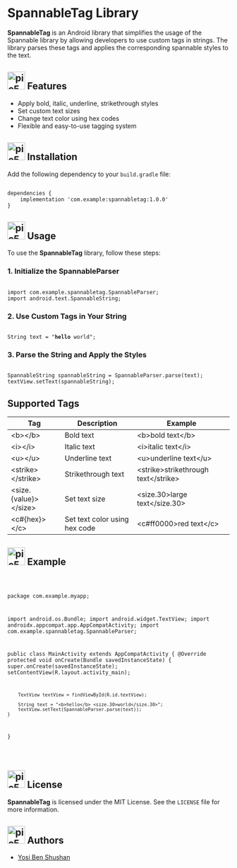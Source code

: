 <h1>SpannableTag Library</h1>





<p>
    <strong>SpannableTag</strong> is an Android library that simplifies the usage of the Spannable library by allowing developers to use custom tags in strings. The library parses these tags and applies the corresponding spannable styles to the text.
</p>

<h2><img src="https://github.com/YosiBs/Pokemon-Escape-Mobile-Game/assets/105666011/008a508e-5484-46ba-be36-ac359d603f01" alt=pic5 width="40" height="40"> Features</h2>
<ul>
    <li>Apply bold, italic, underline, strikethrough styles</li>
    <li>Set custom text sizes</li>
    <li>Change text color using hex codes</li>
    <li>Flexible and easy-to-use tagging system</li>
</ul>

<h2><img src="https://github.com/user-attachments/assets/4980fb42-e8b7-447c-86e9-007d8fb72644" alt=pic5 width="40" height="40"> Installation</h2>
<p>Add the following dependency to your <code>build.gradle</code> file:</p>
<pre><code>
dependencies {
    implementation 'com.example:spannabletag:1.0.0'
}
</code></pre>

<h2><img src="https://github.com/YosiBs/Gotcha-App/assets/105666011/0c7e3507-e910-4ac4-b5e3-8c5d484fa682" alt=pic5 width="40" height="40"> Usage</h2>
<p>To use the <strong>SpannableTag</strong> library, follow these steps:</p>

<h3>1. Initialize the SpannableParser</h3>
<pre><code>
import com.example.spannabletag.SpannableParser;
import android.text.SpannableString;
</code></pre>

<h3>2. Use Custom Tags in Your String</h3>
<pre><code>
String text = "<b>hello</b> <size.30>world</size.30>";
</code></pre>

<h3>3. Parse the String and Apply the Styles</h3>
<pre><code>
SpannableString spannableString = SpannableParser.parse(text);
textView.setText(spannableString);
</code></pre>

<h2>Supported Tags</h2>
<table>
    <thead>
        <tr>
            <th>Tag</th>
            <th>Description</th>
            <th>Example</th>
        </tr>
    </thead>
    <tbody>
        <tr>
            <td>&lt;b&gt;&lt;/b&gt;</td>
            <td>Bold text</td>
            <td>&lt;b&gt;bold text&lt;/b&gt;</td>
        </tr>
        <tr>
            <td>&lt;i&gt;&lt;/i&gt;</td>
            <td>Italic text</td>
            <td>&lt;i&gt;italic text&lt;/i&gt;</td>
        </tr>
        <tr>
            <td>&lt;u&gt;&lt;/u&gt;</td>
            <td>Underline text</td>
            <td>&lt;u&gt;underline text&lt;/u&gt;</td>
        </tr>
        <tr>
            <td>&lt;strike&gt;&lt;/strike&gt;</td>
            <td>Strikethrough text</td>
            <td>&lt;strike&gt;strikethrough text&lt;/strike&gt;</td>
        </tr>
        <tr>
            <td>&lt;size.{value}&gt;&lt;/size&gt;</td>
            <td>Set text size</td>
            <td>&lt;size.30&gt;large text&lt;/size.30&gt;</td>
        </tr>
        <tr>
            <td>&lt;c#{hex}&gt;&lt;/c&gt;</td>
            <td>Set text color using hex code</td>
            <td>&lt;c#ff0000&gt;red text&lt;/c&gt;</td>
        </tr>
    </tbody>
</table>

<h2><img src="https://github.com/user-attachments/assets/7908e7a2-ff92-4cb0-9101-96fc8a4efd30" alt=pic5 width="40" height="40"> Example</h2>
<pre><code>

package com.example.myapp;

import android.os.Bundle;
import android.widget.TextView;
import androidx.appcompat.app.AppCompatActivity;
import com.example.spannabletag.SpannableParser;

public class MainActivity extends AppCompatActivity {
    @Override
    protected void onCreate(Bundle savedInstanceState) {
        super.onCreate(savedInstanceState);
        setContentView(R.layout.activity_main);

        TextView textView = findViewById(R.id.textView);

        String text = "<b>hello</b> <size.30>world</size.30>";
        textView.setText(SpannableParser.parse(text));
    }
}

</code></pre>



<h2><img src="https://github.com/user-attachments/assets/b308c9c5-3817-4490-8c0f-80c558895990" alt=pic5 width="40" height="40"> License</h2>
<p>
    <strong>SpannableTag</strong> is licensed under the MIT License. See the <code>LICENSE</code> file for more information.
</p>

<h2><img src="https://github.com/YosiBs/Gotcha-App/assets/105666011/9f5d6637-b1e1-4037-8f60-64388e5ab109" alt=pic5 width="40" height="40"> Authors</h2>
<ul>
    <li><a href="https://github.com/YosiBs">Yosi Ben Shushan</a></li>
</ul>
